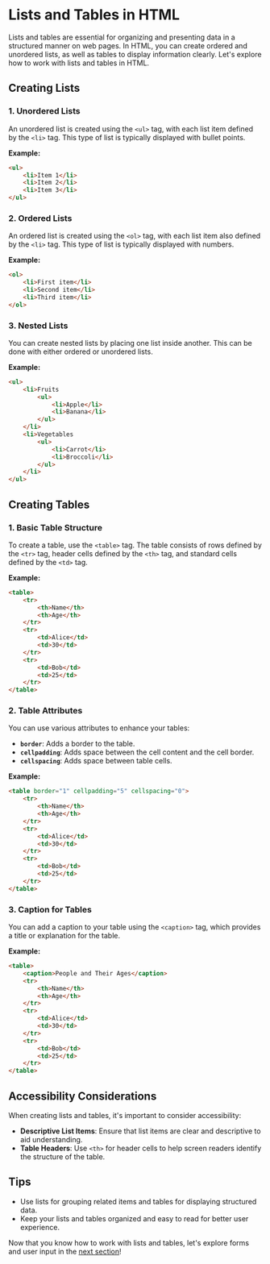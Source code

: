 # Lists and Tables in HTML

Lists and tables are essential for organizing and presenting data in a structured manner on web pages. In HTML, you can create ordered and unordered lists, as well as tables to display information clearly. Let's explore how to work with lists and tables in HTML.

## Creating Lists

### 1. Unordered Lists
An unordered list is created using the `<ul>` tag, with each list item defined by the `<li>` tag. This type of list is typically displayed with bullet points.

**Example:**

```html
<ul>
    <li>Item 1</li>
    <li>Item 2</li>
    <li>Item 3</li>
</ul>
```

### 2. Ordered Lists
An ordered list is created using the `<ol>` tag, with each list item also defined by the `<li>` tag. This type of list is typically displayed with numbers.

**Example:**

```html
<ol>
    <li>First item</li>
    <li>Second item</li>
    <li>Third item</li>
</ol>
```

### 3. Nested Lists
You can create nested lists by placing one list inside another. This can be done with either ordered or unordered lists.

**Example:**

```html
<ul>
    <li>Fruits
        <ul>
            <li>Apple</li>
            <li>Banana</li>
        </ul>
    </li>
    <li>Vegetables
        <ul>
            <li>Carrot</li>
            <li>Broccoli</li>
        </ul>
    </li>
</ul>
```

## Creating Tables

### 1. Basic Table Structure
To create a table, use the `<table>` tag. The table consists of rows defined by the `<tr>` tag, header cells defined by the `<th>` tag, and standard cells defined by the `<td>` tag.

**Example:**

```html
<table>
    <tr>
        <th>Name</th>
        <th>Age</th>
    </tr>
    <tr>
        <td>Alice</td>
        <td>30</td>
    </tr>
    <tr>
        <td>Bob</td>
        <td>25</td>
    </tr>
</table>
```

### 2. Table Attributes
You can use various attributes to enhance your tables:
- **`border`**: Adds a border to the table.
- **`cellpadding`**: Adds space between the cell content and the cell border.
- **`cellspacing`**: Adds space between table cells.

**Example:**

```html
<table border="1" cellpadding="5" cellspacing="0">
    <tr>
        <th>Name</th>
        <th>Age</th>
    </tr>
    <tr>
        <td>Alice</td>
        <td>30</td>
    </tr>
    <tr>
        <td>Bob</td>
        <td>25</td>
    </tr>
</table>
```

### 3. Caption for Tables
You can add a caption to your table using the `<caption>` tag, which provides a title or explanation for the table.

**Example:**

```html
<table>
    <caption>People and Their Ages</caption>
    <tr>
        <th>Name</th>
        <th>Age</th>
    </tr>
    <tr>
        <td>Alice</td>
        <td>30</td>
    </tr>
    <tr>
        <td>Bob</td>
        <td>25</td>
    </tr>
</table>
```

## Accessibility Considerations
When creating lists and tables, it's important to consider accessibility:

- **Descriptive List Items**: Ensure that list items are clear and descriptive to aid understanding.
- **Table Headers**: Use `<th>` for header cells to help screen readers identify the structure of the table.

## Tips
- Use lists for grouping related items and tables for displaying structured data.
- Keep your lists and tables organized and easy to read for better user experience.

Now that you know how to work with lists and tables, let's explore forms and user input in the [next section](07_forms_inputs.md)!
